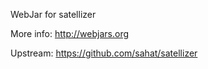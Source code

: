 WebJar for satellizer

More info: http://webjars.org

Upstream: https://github.com/sahat/satellizer
